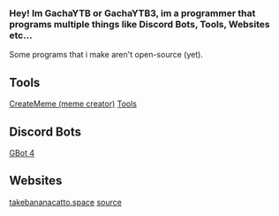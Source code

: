 ### Hey! Im **GachaYTB** or **GachaYTB3**, im a programmer that programs multiple things like Discord Bots, Tools, Websites etc...
Some programs that i make aren't open-source (yet).

## Tools
[CreateMeme (meme creator)](https://github.com/GachaYTB/CreateMeme)
[Tools](https://github.com/GachaYTB/Tools)

## Discord Bots
[GBot 4](https://github.com/GachaYTB/gbot-4)

## Websites
[takebananacatto.space](https://gachaytb.github.io/takebananacatto.space/) [source](https://github.com/GachaYTB/takebananacatto.space)
